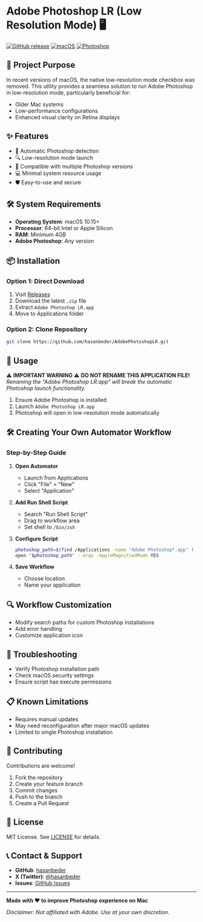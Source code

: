 # Adobe Photoshop LR (Low Resolution Mode) 🖥️

[![GitHub release](https://img.shields.io/github/release/hasanbeder/AdobePhotoshopLR.svg)](https://github.com/hasanbeder/AdobePhotoshopLR/releases)
[![macOS](https://img.shields.io/badge/macOS-10.15%2B-blue.svg)](https://www.apple.com/macos)
[![Photoshop](https://img.shields.io/badge/Adobe%20Photoshop-Supported-brightgreen.svg)](https://www.adobe.com/products/photoshop.html)

## 🎯 Project Purpose

In recent versions of macOS, the native low-resolution mode checkbox was removed. This utility provides a seamless solution to run Adobe Photoshop in low-resolution mode, particularly beneficial for:
- Older Mac systems
- Low-performance configurations
- Enhanced visual clarity on Retina displays

## ✨ Features

- 🚀 Automatic Photoshop detection
- 🔍 Low-resolution mode launch
- 🔄 Compatible with multiple Photoshop versions
- 💻 Minimal system resource usage
- 🛡️ Easy-to-use and secure

## 🛠 System Requirements

- **Operating System**: macOS 10.15+
- **Processor**: 64-bit Intel or Apple Silicon
- **RAM**: Minimum 4GB
- **Adobe Photoshop**: Any version

## 📦 Installation

### Option 1: Direct Download
1. Visit [Releases](https://github.com/hasanbeder/AdobePhotoshopLR/releases)
2. Download the latest `.zip` file
3. Extract `Adobe Photoshop LR.app`
4. Move to Applications folder

### Option 2: Clone Repository
```bash
git clone https://github.com/hasanbeder/AdobePhotoshopLR.git
```

## 🚀 Usage

⚠️ **IMPORTANT WARNING** ⚠️
**DO NOT RENAME THIS APPLICATION FILE!**
*Renaming the "Adobe Photoshop LR.app" will break the automatic Photoshop launch functionality.*

1. Ensure Adobe Photoshop is installed
2. Launch `Adobe Photoshop LR.app`
3. Photoshop will open in low-resolution mode automatically

## 🛠 Creating Your Own Automator Workflow

### Step-by-Step Guide

1. **Open Automator**
   - Launch from Applications
   - Click "File" > "New"
   - Select "Application"

2. **Add Run Shell Script**
   - Search "Run Shell Script"
   - Drag to workflow area
   - Set shell to `/bin/zsh`

3. **Configure Script**
   ```zsh
   photoshop_path=$(find /Applications -name "Adobe Photoshop*.app" ! -name "Adobe Photoshop LR.app" | head -n 1)
   open "$photoshop_path" --args -AppleMagnifiedMode YES
   ```

4. **Save Workflow**
   - Choose location
   - Name your application

## 🔍 Workflow Customization

- Modify search paths for custom Photoshop installations
- Add error handling
- Customize application icon

## 🐛 Troubleshooting

- Verify Photoshop installation path
- Check macOS security settings
- Ensure script has execute permissions

## 📋 Known Limitations

- Requires manual updates
- May need reconfiguration after major macOS updates
- Limited to single Photoshop installation

## 🤝 Contributing

Contributions are welcome! 

1. Fork the repository
2. Create your feature branch
3. Commit changes
4. Push to the branch
5. Create a Pull Request

## 📄 License

MIT License. See [LICENSE](LICENSE) for details.

## 📞 Contact & Support

- **GitHub**: [hasanbeder](https://github.com/hasanbeder)
- **X (Twitter)**: [@hasanbeder](https://x.com/hasanbeder)
- **Issues**: [GitHub Issues](https://github.com/hasanbeder/AdobePhotoshopLR/issues)

---

**Made with ❤️ to improve Photoshop experience on Mac**

*Disclaimer: Not affiliated with Adobe. Use at your own discretion.*
